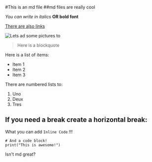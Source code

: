 #This is an md file
##md files are really cool


*You can write in italics*
**OR bold font**

[There are also links](https://ucsd.edu/)

![Lets ad some pictures to](https://cdn-icons-png.flaticon.com/512/5277/5277377.png)

>Here is a blockquote

Here is a list of items:
- Item 1
- Item 2
- Item 3

There are numbered lists to:
1) Uno
2) Deux
3) Tres

If you need a break create a horizontal break:
---

What you can add `Inline Code` !!!
```
# And a code block!
print("This is awesome!")
```

Isn't md great?
